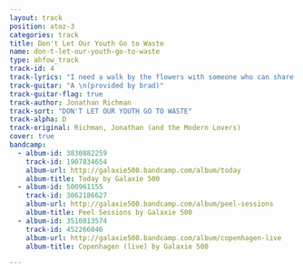 ```yaml
---
layout: track
position: atoz-3
categories: track
title: Don't Let Our Youth Go to Waste
name: don-t-let-our-youth-go-to-waste
type: ahfow_track
track-id: 4
track-lyrics: "I need a walk by the flowers with someone who can share my face\nLooks like nobody could take your place\nAnd I could bleed in sympathy with you\nOn those days\nAnd I could drink up everything you have\nDon't let it go to waste\nI could show you memories\nTo rival Berlin in the Thirties\nI understand your dating bar ways\nAnd I could bleed in sympathy with you\nOn those days\nAnd I could drink up everything you have\nDon't let it go to waste\nSay something warm, say something nice\nI can't to see you when you're cold\nNor can I stand being out of your life\nAnd I could bleed in sympathy with you\nOn those days\nAnd I could drink up everything you have\nDon't let our youth go to waste"
track-guitar: "A \n(provided by brad)"
track-guitar-flag: true
track-author: Jonathan Richman
track-sort: "DON'T LET OUR YOUTH GO TO WASTE"
track-alpha: D
track-original: Richman, Jonathan (and the Modern Lovers)
cover: true
bandcamp:
  - album-id: 3830882259
    track-id: 1907834654
    album-url: http://galaxie500.bandcamp.com/album/today
    album-title: Today by Galaxie 500
  - album-id: 500961155
    track-id: 3062186627
    album-url: http://galaxie500.bandcamp.com/album/peel-sessions
    album-title: Peel Sessions by Galaxie 500
  - album-id: 3510813574
    track-id: 452266046
    album-url: http://galaxie500.bandcamp.com/album/copenhagen-live
    album-title: Copenhagen (live) by Galaxie 500

---
```

